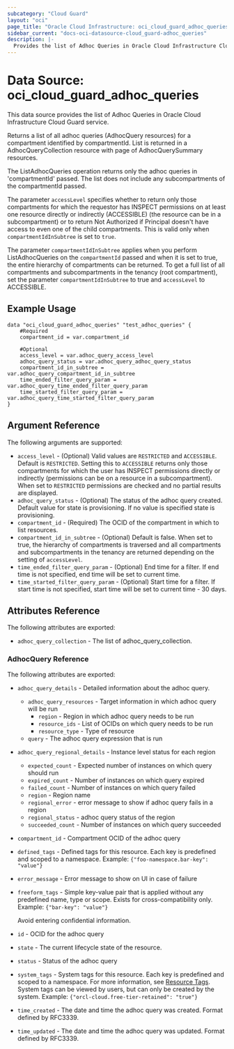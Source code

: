 ```yaml
---
subcategory: "Cloud Guard"
layout: "oci"
page_title: "Oracle Cloud Infrastructure: oci_cloud_guard_adhoc_queries"
sidebar_current: "docs-oci-datasource-cloud_guard-adhoc_queries"
description: |-
  Provides the list of Adhoc Queries in Oracle Cloud Infrastructure Cloud Guard service
---
```


# Data Source: oci_cloud_guard_adhoc_queries
This data source provides the list of Adhoc Queries in Oracle Cloud Infrastructure Cloud Guard service.

Returns a list of all adhoc queries (AdhocQuery resources) for a compartment
identified by compartmentId. List is returned in a AdhocQueryCollection resource
with page of AdhocQuerySummary resources.

The ListAdhocQueries operation returns only the adhoc queries in 'compartmentId' passed.
The list does not include any subcompartments of the compartmentId passed.

The parameter `accessLevel` specifies whether to return only those compartments for which the
requestor has INSPECT permissions on at least one resource directly
or indirectly (ACCESSIBLE) (the resource can be in a subcompartment) or to return Not Authorized if
Principal doesn't have access to even one of the child compartments. This is valid only when
`compartmentIdInSubtree` is set to `true`.

The parameter `compartmentIdInSubtree` applies when you perform ListAdhocQueries on the
`compartmentId` passed and when it is set to true, the entire hierarchy of compartments can be returned.
To get a full list of all compartments and subcompartments in the tenancy (root compartment),
set the parameter `compartmentIdInSubtree` to true and `accessLevel` to ACCESSIBLE.


## Example Usage

```hcl
data "oci_cloud_guard_adhoc_queries" "test_adhoc_queries" {
	#Required
	compartment_id = var.compartment_id

	#Optional
	access_level = var.adhoc_query_access_level
	adhoc_query_status = var.adhoc_query_adhoc_query_status
	compartment_id_in_subtree = var.adhoc_query_compartment_id_in_subtree
	time_ended_filter_query_param = var.adhoc_query_time_ended_filter_query_param
	time_started_filter_query_param = var.adhoc_query_time_started_filter_query_param
}
```

## Argument Reference

The following arguments are supported:

* `access_level` - (Optional) Valid values are `RESTRICTED` and `ACCESSIBLE`. Default is `RESTRICTED`. Setting this to `ACCESSIBLE` returns only those compartments for which the user has INSPECT permissions directly or indirectly (permissions can be on a resource in a subcompartment). When set to `RESTRICTED` permissions are checked and no partial results are displayed. 
* `adhoc_query_status` - (Optional) The status of the adhoc query created. Default value for state is provisioning. If no value is specified state is provisioning.
* `compartment_id` - (Required) The OCID of the compartment in which to list resources.
* `compartment_id_in_subtree` - (Optional) Default is false. When set to true, the hierarchy of compartments is traversed and all compartments and subcompartments in the tenancy are returned depending on the setting of `accessLevel`. 
* `time_ended_filter_query_param` - (Optional) End time for a filter. If end time is not specified, end time will be set to current time.
* `time_started_filter_query_param` - (Optional) Start time for a filter. If start time is not specified, start time will be set to current time - 30 days.


## Attributes Reference

The following attributes are exported:

* `adhoc_query_collection` - The list of adhoc_query_collection.

### AdhocQuery Reference

The following attributes are exported:

* `adhoc_query_details` - Detailed information about the adhoc query.
	* `adhoc_query_resources` - Target information in which adhoc query will be run
		* `region` - Region in which adhoc query needs to be run
		* `resource_ids` - List of OCIDs on which query needs to be run
		* `resource_type` - Type of resource
	* `query` - The adhoc query expression that is run
* `adhoc_query_regional_details` - Instance level status for each region
	* `expected_count` - Expected number of instances on which query should run
	* `expired_count` - Number of instances on which query expired
	* `failed_count` - Number of instances on which query failed
	* `region` - Region name
	* `regional_error` - error message to show if adhoc query fails in a region
	* `regional_status` - adhoc query status of the region
	* `succeeded_count` - Number of instances on which query succeeded
* `compartment_id` - Compartment OCID of the adhoc query
* `defined_tags` - Defined tags for this resource. Each key is predefined and scoped to a namespace. Example: `{"foo-namespace.bar-key": "value"}` 
* `error_message` - Error message to show on UI in case of failure
* `freeform_tags` - Simple key-value pair that is applied without any predefined name, type or scope. Exists for cross-compatibility only. Example: `{"bar-key": "value"}`

	Avoid entering confidential information. 
* `id` - OCID for the adhoc query
* `state` - The current lifecycle state of the resource.
* `status` - Status of the adhoc query
* `system_tags` - System tags for this resource. Each key is predefined and scoped to a namespace. For more information, see [Resource Tags](https://docs.cloud.oracle.com/iaas/Content/General/Concepts/resourcetags.htm). System tags can be viewed by users, but can only be created by the system.  Example: `{"orcl-cloud.free-tier-retained": "true"}` 
* `time_created` - The date and time the adhoc query was created. Format defined by RFC3339.
* `time_updated` - The date and time the adhoc query was updated. Format defined by RFC3339.

